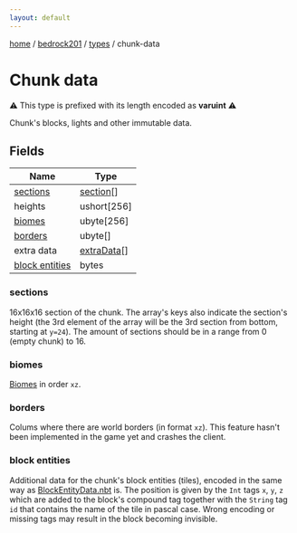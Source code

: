 ```yaml
---
layout: default
---
```


[home](/)  /  [bedrock201](/protocol/bedrock201)  /  [types](/protocol/bedrock201/types)  /  chunk-data

# Chunk data

⚠️️ This type is prefixed with its length encoded as **varuint** ⚠️️

Chunk's blocks, lights and other immutable data.

## Fields

Name | Type
---|---
[sections](#sections) | [section](/protocol/bedrock201/types/section)[]
heights | ushort[256]
[biomes](#biomes) | ubyte[256]
[borders](#borders) | ubyte[]
extra data | [extraData](/protocol/bedrock201/types/extra-data)[]
[block entities](#block-entities) | bytes

### sections

16x16x16 section of the chunk. The array's keys also indicate the section's height (the 3rd element of the array will be the 3rd section from bottom, starting at `y=24`).
The amount of sections should be in a range from 0 (empty chunk) to 16.

### biomes

[Biomes](http://minecraft.gamepedia.com/Biome) in order `xz`.

### borders

Colums where there are world borders (in format `xz`). This feature hasn't been implemented in the game yet and crashes the client.

### block entities

Additional data for the chunk's block entities (tiles), encoded in the same way as [BlockEntityData.nbt](#play_block-entity-data_nbt) is. The position is given by the `Int` tags `x`, `y`, `z` which are added to the block's compound tag together with the `String` tag `id` that contains the name of the tile in pascal case.
Wrong encoding or missing tags may result in the block becoming invisible.

